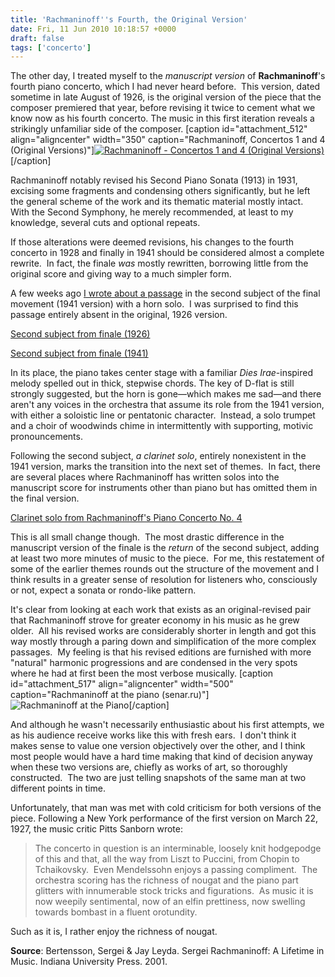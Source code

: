 ```yaml
---
title: 'Rachmaninoff''s Fourth, the Original Version'
date: Fri, 11 Jun 2010 10:18:57 +0000
draft: false
tags: ['concerto']
---
```


The other day, I treated myself to the _manuscript version_ of **Rachmaninoff**'s fourth piano concerto, which I had never heard before.  This version, dated sometime in late August of 1926, is the original version of the piece that the composer premiered that year, before revising it twice to cement what we know now as his fourth concerto. The music in this first iteration reveals a strikingly unfamiliar side of the composer. \[caption id="attachment\_512" align="aligncenter" width="350" caption="Rachmaninoff, Concertos 1 and 4 (Original Versions)"\][![](https://alexchao-blog-media.s3.amazonaws.com/2021/07/e051a-rach-ghindin.jpg "Rachmaninoff - Concertos 1 and 4 (Original Versions)")](http://www.amazon.com/Rachmaninov-S-Concertos-Ashkenazy-Philharmonic/dp/B002K2IU9O/)\[/caption\]

Rachmaninoff notably revised his Second Piano Sonata (1913) in 1931, excising some fragments and condensing others significantly, but he left the general scheme of the work and its thematic material mostly intact.  With the Second Symphony, he merely recommended, at least to my knowledge, several cuts and optional repeats.

If those alterations were deemed revisions, his changes to the fourth concerto in 1928 and finally in 1941 should be considered almost a complete rewrite.  In fact, the finale _was_ mostly rewritten, borrowing little from the original score and giving way to a much simpler form.

A few weeks ago [I wrote about a passage](/2010/03/clarity-in-rachmaninoffs-fourth-concerto/ "Rachmaninoff's Fourth Concerto") in the second subject of the final movement (1941 version) with a horn solo.  I was surprised to find this passage entirely absent in the original, 1926 version.

[Second subject from finale (1926)](https://alexchao-blog-media.s3.amazonaws.com/2021/07/dbabe-rachmaninoff-concerto-4-iii-2nd-subject.mp3)

[Second subject from finale (1941)](https://alexchao-blog-media.s3.amazonaws.com/2021/07/edca7-rachmaninoff-concerto-4-iii-2nd-subject-1941.mp3)

In its place, the piano takes center stage with a familiar _Dies Irae_\-inspired melody spelled out in thick, stepwise chords. The key of D-flat is still strongly suggested, but the horn is gone—which makes me sad—and there aren't any voices in the orchestra that assume its role from the 1941 version, with either a soloistic line or pentatonic character.  Instead, a solo trumpet and a choir of woodwinds chime in intermittently with supporting, motivic pronouncements.

Following the second subject, _a clarinet solo_, entirely nonexistent in the 1941 version, marks the transition into the next set of themes.  In fact, there are several places where Rachmaninoff has written solos into the manuscript score for instruments other than piano but has omitted them in the final version.

[Clarinet solo from Rachmaninoff's Piano Concerto No. 4](https://alexchao-blog-media.s3.amazonaws.com/2021/07/36fc7-rachmaninoff-concerto-4-iii-clarinet.mp3)

This is all small change though.  The most drastic difference in the manuscript version of the finale is the _return_ of the second subject, adding at least two more minutes of music to the piece.  For me, this restatement of some of the earlier themes rounds out the structure of the movement and I think results in a greater sense of resolution for listeners who, consciously or not, expect a sonata or rondo-like pattern.

It's clear from looking at each work that exists as an original-revised pair that Rachmaninoff strove for greater economy in his music as he grew older.  All his revised works are considerably shorter in length and got this way mostly through a paring down and simplification of the more complex passages.  My feeling is that his revised editions are furnished with more "natural" harmonic progressions and are condensed in the very spots where he had at first been the most verbose musically. \[caption id="attachment\_517" align="aligncenter" width="500" caption="Rachmaninoff at the piano (senar.ru)"\]![](https://alexchao-blog-media.s3.amazonaws.com/2021/07/d4e8b-rach-piano-1.jpg "Rachmaninoff at the Piano")\[/caption\]

And although he wasn't necessarily enthusiastic about his first attempts, we as his audience receive works like this with fresh ears.  I don't think it makes sense to value one version objectively over the other, and I think most people would have a hard time making that kind of decision anyway when these two versions are, chiefly as works of art, so thoroughly constructed.  The two are just telling snapshots of the same man at two different points in time.

Unfortunately, that man was met with cold criticism for both versions of the piece. Following a New York performance of the first version on March 22, 1927, the music critic Pitts Sanborn wrote:

> The concerto in question is an interminable, loosely knit hodgepodge of this and that, all the way from Liszt to Puccini, from Chopin to Tchaikovsky.  Even Mendelssohn enjoys a passing compliment.  The orchestra scoring has the richness of nougat and the piano part glitters with innumerable stock tricks and figurations.  As music it is now weepily sentimental, now of an elfin prettiness, now swelling towards bombast in a fluent orotundity.

Such as it is, I rather enjoy the richness of nougat.

**Source**: Bertensson, Sergei & Jay Leyda. Sergei Rachmaninoff: A Lifetime in Music. Indiana University Press. 2001.
